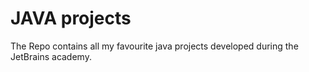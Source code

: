 # JAVA projects
The Repo contains all my favourite java projects developed during the JetBrains academy.
